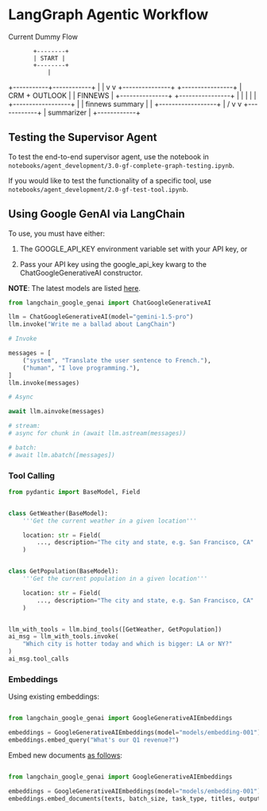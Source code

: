 # LangGraph Agentic Workflow



Current Dummy Flow

           +--------+
           | START |
           +--------+
               |
   +-----------+------------+
   |                        |
   v                        v
+---------------+      +----------------+
| CRM + OUTLOOK |      |     FINNEWS    |
+---------------+      +----------------+
        |                      |
        |                      |
        |                +------------------+
         |               | finnews summary  |
          |              +------------------+
         |                /
          v             v
         +------------+
         | summarizer |
         +------------+

## Testing the Supervisor Agent

To test the end-to-end supervisor agent, use the notebook in `notebooks/agent_development/3.0-gf-complete-graph-testing.ipynb`.

If you would like to test the functionality of a specific tool, use `notebooks/agent_development/2.0-gf-test-tool.ipynb`.


## Using Google GenAI via LangChain

To use, you must have either:

1. The GOOGLE_API_KEY environment variable set with your API key, or

2. Pass your API key using the google_api_key kwarg to the ChatGoogleGenerativeAI constructor.

**NOTE**: The latest models are listed [here](https://ai.google.dev/gemini-api/docs/models).

```python
from langchain_google_genai import ChatGoogleGenerativeAI

llm = ChatGoogleGenerativeAI(model="gemini-1.5-pro")
llm.invoke("Write me a ballad about LangChain")

# Invoke

messages = [
    ("system", "Translate the user sentence to French."),
    ("human", "I love programming."),
]
llm.invoke(messages)

# Async

await llm.ainvoke(messages)

# stream:
# async for chunk in (await llm.astream(messages))

# batch:
# await llm.abatch([messages])
```

### Tool Calling

```python
from pydantic import BaseModel, Field


class GetWeather(BaseModel):
    '''Get the current weather in a given location'''

    location: str = Field(
        ..., description="The city and state, e.g. San Francisco, CA"
    )


class GetPopulation(BaseModel):
    '''Get the current population in a given location'''

    location: str = Field(
        ..., description="The city and state, e.g. San Francisco, CA"
    )


llm_with_tools = llm.bind_tools([GetWeather, GetPopulation])
ai_msg = llm_with_tools.invoke(
    "Which city is hotter today and which is bigger: LA or NY?"
)
ai_msg.tool_calls

```


### Embeddings

Using existing embeddings:
```python

from langchain_google_genai import GoogleGenerativeAIEmbeddings

embeddings = GoogleGenerativeAIEmbeddings(model="models/embedding-001")
embeddings.embed_query("What's our Q1 revenue?")
```


Embed new documents [as follows](https://python.langchain.com/api_reference/google_genai/embeddings/langchain_google_genai.embeddings.GoogleGenerativeAIEmbeddings.html#langchain_google_genai.embeddings.GoogleGenerativeAIEmbeddings.embed_documents):
```python

from langchain_google_genai import GoogleGenerativeAIEmbeddings

embeddings = GoogleGenerativeAIEmbeddings(model="models/embedding-001")
embeddings.embed_documents(texts, batch_size, task_type, titles, output_dimensionality)
```
